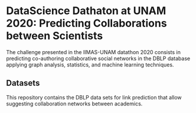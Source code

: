 # DataScience Dathaton at UNAM 2020: Predicting Collaborations between Scientists
The challenge presented in the IIMAS-UNAM datathon 2020 consists in predicting co-authoring collaborative social networks in the DBLP database applying graph analysis, statistics, and machine learning techniques.

## Datasets
This repository contains the DBLP data sets for link prediction that allow suggesting collaboration networks between academics.
